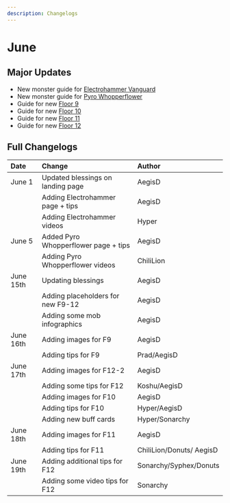 ```yaml
---
description: Changelogs
---
```


# June

## Major Updates

* New monster guide for [Electrohammer Vanguard](../../monsters/fatui/electrohammer-vanguard.md)
* New monster guide for [Pyro Whopperflower](../../monsters/animals/pyro-whopperflower.md)
* Guide for new [Floor 9](../../floors/spire/floor-9.md)
* Guide for new [Floor 10](../../floors/spire/floor-10.md)
* Guide for new [Floor 11](../../floors/spire/floor-11.md)
* Guide for new [Floor 12](../../floors/spire/floor-12.md)

## Full Changelogs

| Date | Change | Author |
| :--- | :--- | :--- |
| June 1 | Updated blessings on landing page | AegisD |
|  | Adding Electrohammer page + tips | AegisD |
|  | Adding Electrohammer videos | Hyper |
| June 5 | Added Pyro Whopperflower page + tips | AegisD |
|  | Adding Pyro Whopperflower videos | ChiliLion |
| June 15th | Updating blessings | AegisD |
|  | Adding placeholders for new F9-12 | AegisD |
|  | Adding some mob infographics | AegisD |
| June 16th | Adding images for F9 | AegisD |
|  | Adding tips for F9 | Prad/AegisD |
| June 17th | Adding images for F12-2 | AegisD |
|  | Adding some tips for F12 | Koshu/AegisD |
|  | Adding images for F10 | AegisD |
|  | Adding tips for F10 | Hyper/AegisD |
|  | Adding new buff cards | Hyper/Sonarchy |
| June 18th | Adding images for F11 | AegisD |
|  | Adding tips for F11 | ChiliLion/Donuts/ AegisD |
| June 19th | Adding additional tips for F12 | Sonarchy/Syphex/Donuts |
|  | Adding some video tips for F12 | Sonarchy |




